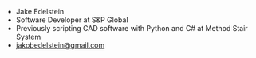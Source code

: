- Jake Edelstein
- Software Developer at S&P Global
- Previously scripting CAD software with Python and C# at Method Stair System
- jakobedelstein@gmail.com
